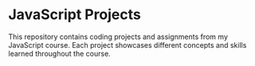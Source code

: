 # JavaScript Projects

This repository contains coding projects and assignments from my JavaScript course. Each project showcases different concepts and skills learned throughout the course.